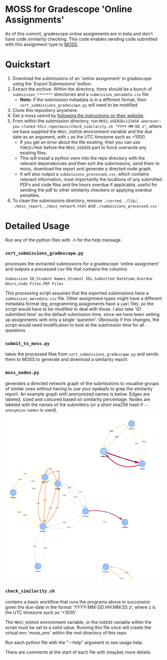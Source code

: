 # MOSS for Gradescope 'Online Assignments'
As of this commit, gradescope online assignments are in beta and don't have code similarity checking.
This code enables sending code submitted with this assignment type to [MOSS](https://theory.stanford.edu/~aiken/moss/).

# Quickstart
1. Download the submissions of an 'online assignment' in gradescope using the 'Export Submissions' button.
2. Extract the archive. Within the directory, there should be a bunch of `submission_*******` directories and a `submission_metadata.csv` file
   - **Note:** if the submission metadata is in a different format, then `sort_submissions_gradescope.py` will need to be modified
3. Clone this repository anywhere.
4. Get a moss userid by [following the instructions on their website](https://theory.stanford.edu/~aiken/moss/).
5. From within the submission directory, run `MOSS_USERID=123456 wherever-you-cloned-this-repo/moss/check_similarity.sh "YYYY-MM-DD z"`,
where we have supplied the `MOSS_USERID` environment variable and the due date as an argument, with `z` as the UTC timezone such as +1000.
   - If you get an error about the file existing, then you can use `FORCE=TRUE` before the `MOSS_USERID` part to force overwrite any existing files.
   - This will install a python venv into the repo directory with the relevant dependencies and then sort the submissions, send them to moss, download the report and generate a directed node graph.
   - It will also output a `submissions_processed.csv`, which contains relevant information, most importantly the locations of any submitted PDFs and code files and the hours overdue if applicable, useful for sending the pdf to other similarity checkers or applying overdue penalties.
4. To clean the submissions directory, remove `./sorted`, `./lib/`, `./moss_report`, `./moss_network.html` and `./submissions_processed.csv`

# Detailed Usage
Run any of the python files with `-h` for the help message.
### `sort_submissions_gradescope.py`
processes the extracted submissions for a gradescope 'online assignment'
and outputs a processed csv file that contains the columns:
```
Submission ID,Student Names,Student IDs,Submitted Datetime,Overdue Hours,Code Files,PDF Files
```
This processing script assumes that the exported submissions have a `submission_metadata.csv` file.
Other assignment types might have a different metadata format (eg, programming assignments have a `yaml` file), so the script would have to be modified to deal with those.
I also take 'Q1 submitted time' as the default submission time, since we have been setting up assignments with only a single 'question'.
Obviously if this changes, the script would need modification to look at the submission time for all questions.

### `submit_to_moss.py`
takes the processed files from `sort_submissions_gradescope.py` and sends them to MOSS to generate and download a similarity report.

### `moss_nodes.py` 
generates a directed network graph of the submissions to visualise groups of similar ones without having to use your eyeballs to grep the similarity report.
An example graph with anonymized names is below.
Edges are labeled, sized and coloured based on similarity percentage.
Nodes are labeled with the names of the submitters (or a short sha256 hash if `--anonymize-names` is used).

![an example graph generated using moss_nodes.py](./example_graph.png)

### `check_similarity.sh`
contains a basic workflow that runs the programs above in succession given the due-date in the format 'YYYY-MM-DD HH:MM:SS z',
where z is the UTC timezone such as '+1000'.

The `MOSS_USERID` environment variable, or the `USERID` variable within the script must be set to a valid value.
Running this file once will create the virtual env 'moss_env' within the root directory of this repo.

Run each python file with the "--help" argument to see usage help.

There are comments at the start of each file with (maybe) more details.

